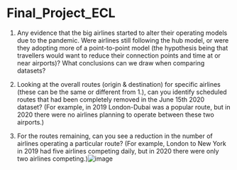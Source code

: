 # Final_Project_ECL
1.  Any evidence that the big airlines started to alter their operating models due to the pandemic. Were airlines still following the hub model, or were they adopting more of a 
       point-to-point model (the hypothesis being that travellers would want to reduce their connection points and time at or near airports)? 
      What conclusions can we draw when comparing datasets?

2. Looking at the overall routes (origin & destination) for specific airlines (these can be the same or different from 1.), can you identify scheduled routes that had been completely   removed in the
 June 15th 2020 dataset? (For example, in 2019 London-Dubai was a popular route, but in 2020 there were no airlines planning to operate between these two airports.)

3. For the routes remaining, can you see a reduction in the number of airlines operating a particular route? (For example, London to New York in 2019 had five airlines competing daily, but in
 2020 there were only two airlines competing.)![image](https://user-images.githubusercontent.com/62950630/120405494-ab907500-c316-11eb-952e-8739f320360f.png)
